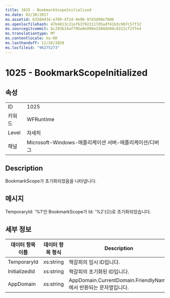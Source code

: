 ```yaml
---
title: 1025 - BookmarkScopeInitialized
ms.date: 03/30/2017
ms.assetid: 63584434-e709-471d-9e96-97d3d99e70d6
ms.openlocfilehash: 47b4813c21ef637922117d5adf41b3c907c57f32
ms.sourcegitcommit: bc293b14af795e0e999e3304dd40c0222cf2ffe4
ms.translationtype: MT
ms.contentlocale: ko-KR
ms.lasthandoff: 11/26/2020
ms.locfileid: "96275273"
---
```

# <a name="1025---bookmarkscopeinitialized"></a>1025 - BookmarkScopeInitialized

## <a name="properties"></a>속성  
  
|||  
|-|-|  
|ID|1025|  
|키워드|WFRuntime|  
|Level|자세히|  
|채널|Microsoft-Windows-애플리케이션 서버-애플리케이션/디버그|  
  
## <a name="description"></a>Description  

 BookmarkScope가 초기화되었음을 나타냅니다.  
  
## <a name="message"></a>메시지  

 TemporaryId: '%1'인 BookmarkScope가 Id: '%2'(으)로 초기화되었습니다.  
  
## <a name="details"></a>세부 정보  
  
|데이터 항목 이름|데이터 항목 형식|Description|  
|--------------------|--------------------|-----------------|  
|TemporaryId|xs:string|책갈피의 임시 ID입니다.|  
|InitializedId|xs:string|책갈피의 초기화된 ID입니다.|  
|AppDomain|xs:string|AppDomain.CurrentDomain.FriendlyName에서 반환되는 문자열입니다.|

